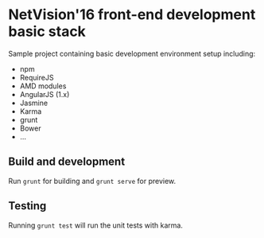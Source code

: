 # NetVision'16 front-end development basic stack

Sample project containing basic development environment setup including:
* npm
* RequireJS
* AMD modules
* AngularJS (1.x)
* Jasmine
* Karma
* grunt
* Bower
* ...


## Build and development

Run `grunt` for building and `grunt serve` for preview.


## Testing

Running `grunt test` will run the unit tests with karma.
